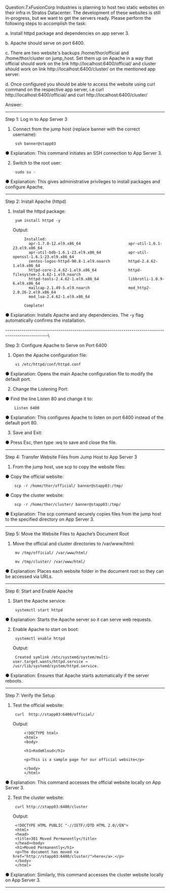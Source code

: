 Question:7.xFusionCorp Industries is planning to host two static websites on their infra in Stratos Datacenter. The development of these websites is still in-progress, but we want to get the servers ready. Please perform the following steps to accomplish the task:


a. Install httpd package and dependencies on app server 3.

b. Apache should serve on port 6400.

c. There are two website's backups /home/thor/official and /home/thor/cluster on jump_host. Set them up on Apache in a way that official should work on the link http://localhost:6400/official/ and cluster should work on link http://localhost:6400/cluster/ on the mentioned app server.

d. Once configured you should be able to access the website using curl command on the respective app server, i.e curl http://localhost:6400/official/ and curl http://localhost:6400/cluster/

Answer:

---------------------------------------------------------------------------------------------------
Step 1: Log in to App Server 3

1. Connect from the jump host (replace banner with the correct username):

		ssh banner@stapp03

● Explanation: This command initiates an SSH connection to App Server 3.

2. Switch to the root user:

		sudo su -
		
● Explanation: This gives administrative privileges to install packages and configure Apache.

---------------------------------------------------------------------------------------------------

Step 2: Install Apache (httpd)

1. Install the httpd package:

		yum install httpd -y
		
	Output:
			
			Installed:
			  apr-1.7.0-12.el9.x86_64                     apr-util-1.6.1-23.el9.x86_64               
			  apr-util-bdb-1.6.1-23.el9.x86_64            apr-util-openssl-1.6.1-23.el9.x86_64       
			  centos-logos-httpd-90.8-1.el9.noarch        httpd-2.4.62-1.el9.x86_64                  
			  httpd-core-2.4.62-1.el9.x86_64              httpd-filesystem-2.4.62-1.el9.noarch       
			  httpd-tools-2.4.62-1.el9.x86_64             libbrotli-1.0.9-6.el9.x86_64               
			  mailcap-2.1.49-5.el9.noarch                 mod_http2-2.0.26-2.el9.x86_64              
			  mod_lua-2.4.62-1.el9.x86_64                

			Complete!

● Explanation: Installs Apache and any dependencies. The -y flag automatically confirms the installation.

---------------------------------------------------------------------------------------------------\

Step 3: Configure Apache to Serve on Port 6400

1. Open the Apache configuration file:

		vi /etc/httpd/conf/httpd.conf	

● Explanation: Opens the main Apache configuration file to modify the default port.

2. Change the Listening Port:

● Find the line Listen 80 and change it to:

		Listen 6400
		
● Explanation: This configures Apache to listen on port 6400 instead of the default port 80.

3. Save and Exit:

● Press Esc, then type :wq to save and close the file.

---------------------------------------------------------------------------------------------------

Step 4: Transfer Website Files from Jump Host to App Server 3

1. From the jump host, use scp to copy the website files:

● Copy the official website:

		scp -r /home/thor/official/ banner@stapp03:/tmp/

● Copy the cluster website:

		scp -r /home/thor/cluster/ banner@stapp03:/tmp/

● Explanation: The scp command securely copies files from the jump host to the specified directory on App Server 3.

---------------------------------------------------------------------------------------------------

Step 5: Move the Website Files to Apache’s Document Root

1. Move the official and cluster directories to /var/www/html:

		mv /tmp/official/ /var/www/html/
		
		mv /tmp/cluster/ /var/www/html/
		
● Explanation: Places each website folder in the document root so they can be accessed via URLs.

---------------------------------------------------------------------------------------------------

Step 6: Start and Enable Apache

1. Start the Apache service:

		systemctl start httpd

● Explanation: Starts the Apache server so it can serve web requests.

2. Enable Apache to start on boot:

		systemctl enable httpd
		
	Output:
		
		Created symlink /etc/systemd/system/multi-user.target.wants/httpd.service → /usr/lib/systemd/system/httpd.service.

● Explanation: Ensures that Apache starts automatically if the server reboots.

---------------------------------------------------------------------------------------------------

Step 7: Verify the Setup

1. Test the official website:

		curl  http://stapp03:6400/official/
		
	Output:
		
			<!DOCTYPE html>
			<html>
			<body>

			<h1>KodeKloud</h1>

			<p>This is a sample page for our official website</p>

			</body>
			</html>

● Explanation: This command accesses the official website locally on App Server 3.

2. Test the cluster website:


		curl http://stapp03:6400/cluster
	
	Output:
	
		<!DOCTYPE HTML PUBLIC "-//IETF//DTD HTML 2.0//EN">
		<html>
		<head>
		<title>301 Moved Permanently</title>
		</head><body>
		<h1>Moved Permanently</h1>
		<p>The document has moved <a href="http://stapp03:6400/cluster/">here</a>.</p>
		</body>
		</html>

● Explanation: Similarly, this command accesses the cluster website locally on App Server 3.

 
---------------------------------------------------------------------------------------------------

